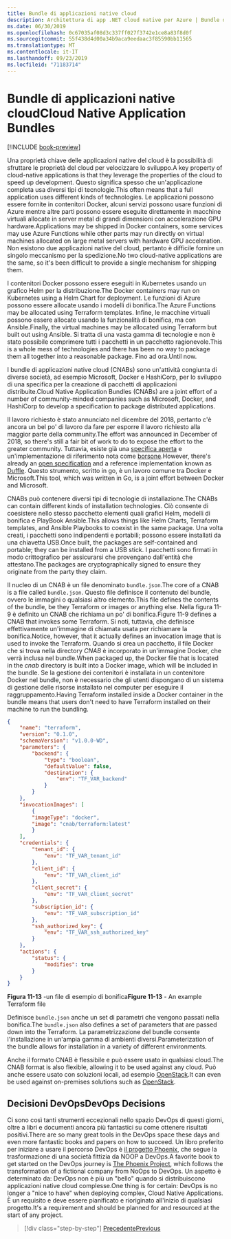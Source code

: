 ```yaml
---
title: Bundle di applicazioni native cloud
description: Architettura di app .NET cloud native per Azure | Bundle di applicazioni native cloud
ms.date: 06/30/2019
ms.openlocfilehash: 0c67035af08d3c337ff027f3742e1ce8a83f8d0f
ms.sourcegitcommit: 55f438d4d00a34b9aca9eedaac3f85590bb11565
ms.translationtype: MT
ms.contentlocale: it-IT
ms.lasthandoff: 09/23/2019
ms.locfileid: "71183714"
---
```

# <a name="cloud-native-application-bundles"></a><span data-ttu-id="f0ee8-103">Bundle di applicazioni native cloud</span><span class="sxs-lookup"><span data-stu-id="f0ee8-103">Cloud Native Application Bundles</span></span>

[!INCLUDE [book-preview](../../../includes/book-preview.md)]

<span data-ttu-id="f0ee8-104">Una proprietà chiave delle applicazioni native del cloud è la possibilità di sfruttare le proprietà del cloud per velocizzare lo sviluppo.</span><span class="sxs-lookup"><span data-stu-id="f0ee8-104">A key property of cloud-native applications is that they leverage the properties of the cloud to speed up development.</span></span> <span data-ttu-id="f0ee8-105">Questo significa spesso che un'applicazione completa usa diversi tipi di tecnologie.</span><span class="sxs-lookup"><span data-stu-id="f0ee8-105">This often means that a full application uses different kinds of technologies.</span></span> <span data-ttu-id="f0ee8-106">Le applicazioni possono essere fornite in contenitori Docker, alcuni servizi possono usare funzioni di Azure mentre altre parti possono essere eseguite direttamente in macchine virtuali allocate in server metal di grandi dimensioni con accelerazione GPU hardware.</span><span class="sxs-lookup"><span data-stu-id="f0ee8-106">Applications may be shipped in Docker containers, some services may use Azure Functions while other parts may run directly on virtual machines allocated on large metal servers with hardware GPU acceleration.</span></span> <span data-ttu-id="f0ee8-107">Non esistono due applicazioni native del cloud, pertanto è difficile fornire un singolo meccanismo per la spedizione.</span><span class="sxs-lookup"><span data-stu-id="f0ee8-107">No two cloud-native applications are the same, so it's been difficult to provide a single mechanism for shipping them.</span></span>

<span data-ttu-id="f0ee8-108">I contenitori Docker possono essere eseguiti in Kubernetes usando un grafico Helm per la distribuzione.</span><span class="sxs-lookup"><span data-stu-id="f0ee8-108">The Docker containers may run on Kubernetes using a Helm Chart for deployment.</span></span> <span data-ttu-id="f0ee8-109">Le funzioni di Azure possono essere allocate usando i modelli di bonifica.</span><span class="sxs-lookup"><span data-stu-id="f0ee8-109">The Azure Functions may be allocated using Terraform templates.</span></span> <span data-ttu-id="f0ee8-110">Infine, le macchine virtuali possono essere allocate usando la funzionalità di bonifica, ma con Ansible.</span><span class="sxs-lookup"><span data-stu-id="f0ee8-110">Finally, the virtual machines may be allocated using Terraform but built out using Ansible.</span></span> <span data-ttu-id="f0ee8-111">Si tratta di una vasta gamma di tecnologie e non è stato possibile comprimere tutti i pacchetti in un pacchetto ragionevole.</span><span class="sxs-lookup"><span data-stu-id="f0ee8-111">This is a whole mess of technologies and there has been no way to package them all together into a reasonable package.</span></span> <span data-ttu-id="f0ee8-112">Fino ad ora.</span><span class="sxs-lookup"><span data-stu-id="f0ee8-112">Until now.</span></span>

<span data-ttu-id="f0ee8-113">I bundle di applicazioni native cloud (CNABs) sono un'attività congiunta di diverse società, ad esempio Microsoft, Docker e HashiCorp, per lo sviluppo di una specifica per la creazione di pacchetti di applicazioni distribuite.</span><span class="sxs-lookup"><span data-stu-id="f0ee8-113">Cloud Native Application Bundles (CNABs) are a joint effort of a number of community-minded companies such as Microsoft, Docker, and HashiCorp to develop a specification to package distributed applications.</span></span>

<span data-ttu-id="f0ee8-114">Il lavoro richiesto è stato annunciato nel dicembre del 2018, pertanto c'è ancora un bel po' di lavoro da fare per esporre il lavoro richiesto alla maggior parte della community.</span><span class="sxs-lookup"><span data-stu-id="f0ee8-114">The effort was announced in December of 2018, so there's still a fair bit of work to do to expose the effort to the greater community.</span></span> <span data-ttu-id="f0ee8-115">Tuttavia, esiste già una [specifica aperta](https://github.com/deislabs/cnab-spec) e un'implementazione di riferimento nota come [borsone](https://duffle.sh/).</span><span class="sxs-lookup"><span data-stu-id="f0ee8-115">However, there's already an [open specification](https://github.com/deislabs/cnab-spec) and a reference implementation known as [Duffle](https://duffle.sh/).</span></span> <span data-ttu-id="f0ee8-116">Questo strumento, scritto in go, è un lavoro comune tra Docker e Microsoft.</span><span class="sxs-lookup"><span data-stu-id="f0ee8-116">This tool, which was written in Go, is a joint effort between Docker and Microsoft.</span></span>

<span data-ttu-id="f0ee8-117">CNABs può contenere diversi tipi di tecnologie di installazione.</span><span class="sxs-lookup"><span data-stu-id="f0ee8-117">The CNABs can contain different kinds of installation technologies.</span></span> <span data-ttu-id="f0ee8-118">Ciò consente di coesistere nello stesso pacchetto elementi quali grafici Helm, modelli di bonifica e PlayBook Ansible.</span><span class="sxs-lookup"><span data-stu-id="f0ee8-118">This allows things like Helm Charts, Terraform templates, and Ansible Playbooks to coexist in the same package.</span></span> <span data-ttu-id="f0ee8-119">Una volta creati, i pacchetti sono indipendenti e portabili; possono essere installati da una chiavetta USB.</span><span class="sxs-lookup"><span data-stu-id="f0ee8-119">Once built, the packages are self-contained and portable; they can be installed from a USB stick.</span></span>  <span data-ttu-id="f0ee8-120">I pacchetti sono firmati in modo crittografico per assicurarsi che provengano dall'entità che attestano.</span><span class="sxs-lookup"><span data-stu-id="f0ee8-120">The packages are cryptographically signed to ensure they originate from the party they claim.</span></span>

<span data-ttu-id="f0ee8-121">Il nucleo di un CNAB è un file denominato `bundle.json`.</span><span class="sxs-lookup"><span data-stu-id="f0ee8-121">The core of a CNAB is a file called `bundle.json`.</span></span> <span data-ttu-id="f0ee8-122">Questo file definisce il contenuto del bundle, ovvero le immagini o qualsiasi altro elemento.</span><span class="sxs-lookup"><span data-stu-id="f0ee8-122">This file defines the contents of the bundle, be they Terraform or images or anything else.</span></span> <span data-ttu-id="f0ee8-123">Nella figura 11-9 è definito un CNAB che richiama un po' di bonifica.</span><span class="sxs-lookup"><span data-stu-id="f0ee8-123">Figure 11-9 defines a CNAB that invokes some Terraform.</span></span> <span data-ttu-id="f0ee8-124">Si noti, tuttavia, che definisce effettivamente un'immagine di chiamata usata per richiamare la bonifica.</span><span class="sxs-lookup"><span data-stu-id="f0ee8-124">Notice, however, that it actually defines an invocation image that is used to invoke the Terraform.</span></span> <span data-ttu-id="f0ee8-125">Quando si crea un pacchetto, il file Docker che si trova nella directory *CNAB* è incorporato in un'immagine Docker, che verrà inclusa nel bundle.</span><span class="sxs-lookup"><span data-stu-id="f0ee8-125">When packaged up, the Docker file that is located in the *cnab* directory is built into a Docker image, which will be included in the bundle.</span></span> <span data-ttu-id="f0ee8-126">Se la gestione dei contenitori è installata in un contenitore Docker nel bundle, non è necessario che gli utenti dispongano di un sistema di gestione delle risorse installato nel computer per eseguire il raggruppamento.</span><span class="sxs-lookup"><span data-stu-id="f0ee8-126">Having Terraform installed inside a Docker container in the bundle means that users don't need to have Terraform installed on their machine to run the bundling.</span></span>

```json
{
    "name": "terraform",
    "version": "0.1.0",
    "schemaVersion": "v1.0.0-WD",
    "parameters": {
        "backend": {
            "type": "boolean",
            "defaultValue": false,
            "destination": {
                "env": "TF_VAR_backend"
            }
        }
    },
    "invocationImages": [
        {
        "imageType": "docker",
        "image": "cnab/terraform:latest"
        }
    ],
    "credentials": {
        "tenant_id": {
            "env": "TF_VAR_tenant_id"
        },
        "client_id": {
            "env": "TF_VAR_client_id"
        },
        "client_secret": {
            "env": "TF_VAR_client_secret"
        },
        "subscription_id": {
            "env": "TF_VAR_subscription_id"
        },
        "ssh_authorized_key": {
            "env": "TF_VAR_ssh_authorized_key"
        }
    },
    "actions": {
        "status": {
            "modifies": true
        }
    }
}
```

<span data-ttu-id="f0ee8-127">**Figura 11-13** -un file di esempio di bonifica</span><span class="sxs-lookup"><span data-stu-id="f0ee8-127">**Figure 11-13** - An example Terraform file</span></span>

<span data-ttu-id="f0ee8-128">Definisce `bundle.json` anche un set di parametri che vengono passati nella bonifica.</span><span class="sxs-lookup"><span data-stu-id="f0ee8-128">The `bundle.json` also defines a set of parameters that are passed down into the Terraform.</span></span> <span data-ttu-id="f0ee8-129">La parametrizzazione del bundle consente l'installazione in un'ampia gamma di ambienti diversi.</span><span class="sxs-lookup"><span data-stu-id="f0ee8-129">Parameterization of the bundle allows for installation in a variety of different environments.</span></span>

<span data-ttu-id="f0ee8-130">Anche il formato CNAB è flessibile e può essere usato in qualsiasi cloud.</span><span class="sxs-lookup"><span data-stu-id="f0ee8-130">The CNAB format is also flexible, allowing it to be used against any cloud.</span></span> <span data-ttu-id="f0ee8-131">Può anche essere usato con soluzioni locali, ad esempio [OpenStack](https://www.openstack.org/).</span><span class="sxs-lookup"><span data-stu-id="f0ee8-131">It can even be used against on-premises solutions such as [OpenStack](https://www.openstack.org/).</span></span>

## <a name="devops-decisions"></a><span data-ttu-id="f0ee8-132">Decisioni DevOps</span><span class="sxs-lookup"><span data-stu-id="f0ee8-132">DevOps Decisions</span></span>

<span data-ttu-id="f0ee8-133">Ci sono così tanti strumenti eccezionali nello spazio DevOps di questi giorni, oltre a libri e documenti ancora più fantastici su come ottenere risultati positivi.</span><span class="sxs-lookup"><span data-stu-id="f0ee8-133">There are so many great tools in the DevOps space these days and even more fantastic books and papers on how to succeed.</span></span> <span data-ttu-id="f0ee8-134">Un libro preferito per iniziare a usare il percorso DevOps è [il progetto Phoenix](https://www.oreilly.com/library/view/the-phoenix-project/9781457191350/), che segue la trasformazione di una società fittizia da NOOP a DevOps.</span><span class="sxs-lookup"><span data-stu-id="f0ee8-134">A favorite book to get started on the DevOps journey is [The Phoenix Project](https://www.oreilly.com/library/view/the-phoenix-project/9781457191350/), which follows the transformation of a fictional company from NoOps to DevOps.</span></span> <span data-ttu-id="f0ee8-135">Un aspetto è determinato da: DevOps non è più un "bello" quando si distribuiscono applicazioni native cloud complesse.</span><span class="sxs-lookup"><span data-stu-id="f0ee8-135">One thing is for certain: DevOps is no longer a "nice to have" when deploying complex, Cloud Native Applications.</span></span> <span data-ttu-id="f0ee8-136">È un requisito e deve essere pianificato e rioriginato all'inizio di qualsiasi progetto.</span><span class="sxs-lookup"><span data-stu-id="f0ee8-136">It's a requirement and should be planned for and resourced at the start of any project.</span></span>

>[!div class="step-by-step"]
>[<span data-ttu-id="f0ee8-137">Precedente</span><span class="sxs-lookup"><span data-stu-id="f0ee8-137">Previous</span></span>](infrastructure-as-code.md)
